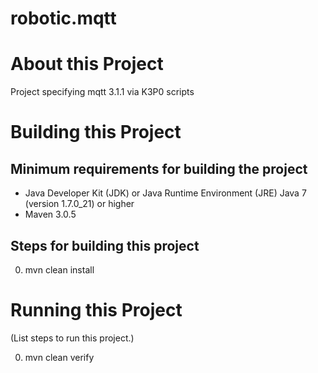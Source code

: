 # robotic.mqtt

# About this Project

Project specifying mqtt 3.1.1 via K3P0 scripts

# Building this Project

## Minimum requirements for building the project
* Java Developer Kit (JDK) or Java Runtime Environment (JRE) Java 7 (version 1.7.0_21) or higher
* Maven 3.0.5

## Steps for building this project
0. mvn clean install

# Running this Project

(List steps to run this project.)

0. mvn clean verify
